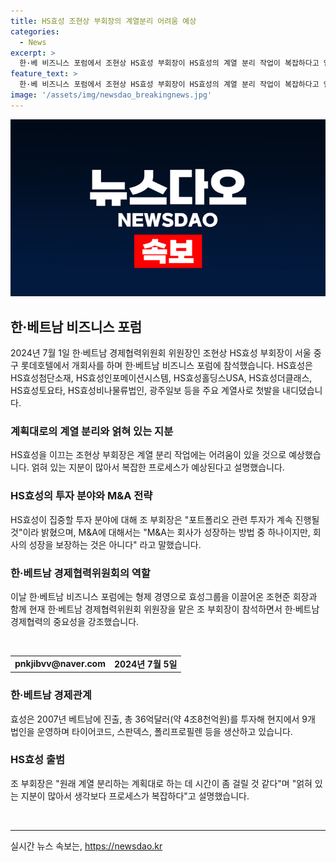 ```yaml
---
title: HS효성 조현상 부회장의 계열분리 어려움 예상
categories:
  - News
excerpt: >
  한·베 비즈니스 포럼에서 조현상 HS효성 부회장이 HS효성의 계열 분리 작업이 복잡하다고 언급했다. 조 부회장은 연내에는 쉽지 않을 것이라며 계획에 시간이 걸릴 것이라고 설명했고, 현지에서의 투자 계획을 밝혔다. 한·베 비즈니스 포럼에는 조 부회장 뿐만 아니라 효성그룹 회장인 조현준 회장도 참석했다.
feature_text: >
  한·베 비즈니스 포럼에서 조현상 HS효성 부회장이 HS효성의 계열 분리 작업이 복잡하다고 언급했다. 조 부회장은 연내에는 쉽지 않을 것이라며 계획에 시간이 걸릴 것이라고 설명했고, 현지에서의 투자 계획을 밝혔다. 한·베 비즈니스 포럼에는 조 부회장 뿐만 아니라 효성그룹 회장인 조현준 회장도 참석했다.
image: '/assets/img/newsdao_breakingnews.jpg'
---
```


<p><img src="/assets/img/newsdao_breakingnews.jpg" alt="koreaapp 속보" /></p>

<h2 data-ke-size="size26">한·베트남 비즈니스 포럼</h2>

<p data-ke-size="size16">2024년 7월 1일 한·베트남 경제협력위원회 위원장인 조현상 HS효성 부회장이 서울 중구 롯데호텔에서 개회사를 하며 한·베트남 비즈니스 포럼에 참석했습니다. HS효성은 HS효성첨단소재, HS효성인포메이션시스템, HS효성홀딩스USA, HS효성더클래스, HS효성토요타, HS효성비나물류법인, 광주일보 등을 주요 계열사로 첫발을 내디뎠습니다.</p>

<h3>계획대로의 계열 분리와 얽혀 있는 지분</h3>

<p data-ke-size="size16">HS효성을 이끄는 조현상 부회장은 계열 분리 작업에는 어려움이 있을 것으로 예상했습니다. 얽혀 있는 지분이 많아서 복잡한 프로세스가 예상된다고 설명했습니다.</p>

<h3>HS효성의 투자 분야와 M&A 전략</h3>

<p data-ke-size="size16">HS효성이 집중할 투자 분야에 대해 조 부회장은 "포트폴리오 관련 투자가 계속 진행될 것"이라 밝혔으며, M&A에 대해서는 "M&A는 회사가 성장하는 방법 중 하나이지만, 회사의 성장을 보장하는 것은 아니다" 라고 말했습니다.</p>

<h3>한·베트남 경제협력위원회의 역할</h3>

<p data-ke-size="size16">이날 한·베트남 비즈니스 포럼에는 형제 경영으로 효성그룹을 이끌어온 조현준 회장과 함께 현재 한·베트남 경제협력위원회 위원장을 맡은 조 부회장이 참석하면서 한·베트남 경제협력의 중요성을 강조했습니다.</p>

<p><p data-ke-size="size16">&nbsp;</p></p>

<table>
  <tbody>
    <tr>
      <td style="text-align: center; height: 17px;"><b>pnkjibvv@naver.com</b></td>
      <td style="text-align: center; height: 17px;"><b>2024년 7월 5일</b></td>
    </tr>
  </tbody>
</table>

<h3>한·베트남 경제관계</h3>

<p data-ke-size="size16">효성은 2007년 베트남에 진출, 총 36억달러(약 4조8천억원)를 투자해 현지에서 9개 법인을 운영하며 타이어코드, 스판덱스, 폴리프로필렌 등을 생산하고 있습니다.</p>

<h3>HS효성 출범</h3>

<p data-ke-size="size16">조 부회장은 "원래 계열 분리하는 계획대로 하는 데 시간이 좀 걸릴 것 같다"며 "얽혀 있는 지분이 많아서 생각보다 프로세스가 복잡하다"고 설명했습니다.</p>

<p><p data-ke-size="size16">&nbsp;</p>
<hr></p>
실시간 뉴스 속보는, <a href="https://newsdao.kr" rel="dofollow">https://newsdao.kr</a>


